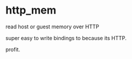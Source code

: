 # http_mem

read host or guest memory over HTTP


super easy to write bindings to because its HTTP.

profit.
